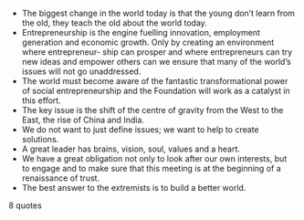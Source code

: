  - The biggest change in the world today is that the young don’t learn from the old, they teach the old about the world today.
 - Entrepreneurship is the engine fuelling innovation, employment generation and economic growth. Only by creating an environment where entrepreneur- ship can prosper and where entrepreneurs can try new ideas and empower others can we ensure that many of the world’s issues will not go unaddressed.
 - The world must become aware of the fantastic transformational power of social entrepreneurship and the Foundation will work as a catalyst in this effort.
 - The key issue is the shift of the centre of gravity from the West to the East, the rise of China and India.
 - We do not want to just define issues; we want to help to create solutions.
 - A great leader has brains, vision, soul, values and a heart.
 - We have a great obligation not only to look after our own interests, but to engage and to make sure that this meeting is at the beginning of a renaissance of trust.
 - The best answer to the extremists is to build a better world.

8 quotes